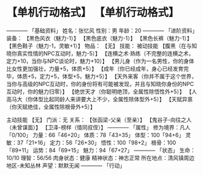 # 【单机行动格式】 【单机行动格式】
————
「基础资料」
姓名：张忆风
性别：男
年龄：20
————
「进阶资料」
装备：
【黑色风衣（魅力-1）】
【黑色底衣（魅力-1）】
【黑色长裤（魅力-1）】
【黑色鞋子（魅力-1，灵敏+1）】
物品：
【无】
技能：
被动技能
【腹黑（在与知晓你真实性情的NPC互动时，魅力-5）】
【连横之术·熟练（不完整的连横之术，定力+10，当你与NPC谈论时，魅力+10）】
【男儿身（作为一名男性，你的身体比女性更加强壮，力量+5，体质+5）】
【成年（你已经成年，身心已经发育完毕，体质+5，定力+5，体型+5，魅力+5）】
【天外来客（你并不属于这个世界，当你与高级的NPC互动时，你的身份将有可能被发现，并且与知晓你身份的NPC互动时，你的魅力归零）】
【绝世天才（你聪明绝顶，全属性除悟性外+5）】
【人高马大（你体型比起同龄人来讲要大上不少，全属性除体型外+5）】
【天赋异禀（你天赋绝佳，全属性除根骨外+5）】

主动技能
【无】
门派：无
关系：
【张函梁-父亲（至亲）】
【鬼谷子-向往之人（未曾谋面）】
【卫泽-榜样（情同叔侄）】
————
「属性」
修为境界：凡人「0/100」
力量：66「46+20」
体质：78「43+35」
体型：100「94+6」
灵敏：37「21+16」
定力：56「26+30」
悟性：100「98+2」
根骨：100「89+11」
运势：84「69+15」
魅力：94「67+27」
————
「状态」
生命：10/10
理智：56/56
肉身状态：健康
精神状态：神志正常
所在地点：清风镇周边地区-未知丛林
声望：默默无闻
————
「行动」
